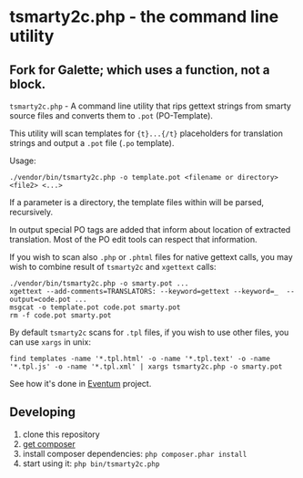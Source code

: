 # tsmarty2c.php - the command line utility

## Fork for Galette; which uses a function, not a block.

`tsmarty2c.php` - A command line utility that rips gettext strings from smarty source files and converts them to `.pot` (PO-Template).

This utility will scan templates for `{t}...{/t}` placeholders for translation strings
and output a `.pot` file (`.po` template).

Usage:

    ./vendor/bin/tsmarty2c.php -o template.pot <filename or directory> <file2> <...>

If a parameter is a directory, the template files within will
be parsed, recursively.

In output special PO tags are added that inform about location of extracted translation. Most of the PO edit tools can respect that information.

If you wish to scan also `.php` or `.phtml` files for native gettext calls, you may wish to combine result of `tsmarty2c` and `xgettext` calls:

```
./vendor/bin/tsmarty2c.php -o smarty.pot ...
xgettext --add-comments=TRANSLATORS: --keyword=gettext --keyword=_  --output=code.pot ...
msgcat -o template.pot code.pot smarty.pot
rm -f code.pot smarty.pot
```

By default `tsmarty2c` scans for `.tpl` files, if you wish to use other files, you can use `xargs` in unix:

```
find templates -name '*.tpl.html' -o -name '*.tpl.text' -o -name '*.tpl.js' -o -name '*.tpl.xml' | xargs tsmarty2c.php -o smarty.pot
```

See how it's done in [Eventum](https://github.com/eventum/eventum/blob/master/localization/Makefile) project.

## Developing

1. clone this repository
2. [get composer](https://getcomposer.org/download/)
3. install composer dependencies: `php composer.phar install`
4. start using it: `php bin/tsmarty2c.php`
